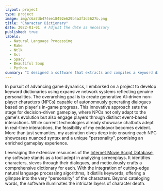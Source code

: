 ```yaml
---
layout: project
type: project
image: img/c6a7db474ee18492e629b4a3f3d5627b.png
title: "Character Dictionary"
date: 2022-01-01  # Adjust the date as necessary
published: true
labels:
  - Natural Language Processing
  - Rake
  - Ntlk
  - Ssl
  - Spacy
  - Beautiful Soup
  - Python
summary: "I designed a software that extracts and compiles a keyword dictionary for individual characters from film or TV scripts."
---
```


In pursuit of advancing game dynamics, I embarked on a project to develop keyword dictionaries using expansive network systems reflecting genuine personalities. The overarching goal is to create generative AI-driven non-player characters (NPCs) capable of autonomously generating dialogues based on player's in-game progress. This innovative approach sets the stage for decision-driven gameplay, where NPCs not only adapt to the game's evolution but also engage players through distinct event-based interactions. While current technologies already showcase chatbots adept in real-time interactions, the feasibility of my endeavor becomes evident. More than just semantics, my aspiration dives deep into ensuring each NPC showcases nuanced syntax and a unique "personality", promising an enriched gameplay experience.

Leveraging the extensive resources of the [Internet Movie Script Database](https://imsdb.com), my software stands as a tool adept in analyzing screenplays. It identifies characters, sieves through their dialogues, and meticulously crafts a comprehensive dictionary for each. With the integration of cutting-edge natural language processing algorithms, it distills keywords, offering a glimpse into the very "personality" of the characters. Beyond cataloging words, the software illuminates the intricate layers of character depth.

